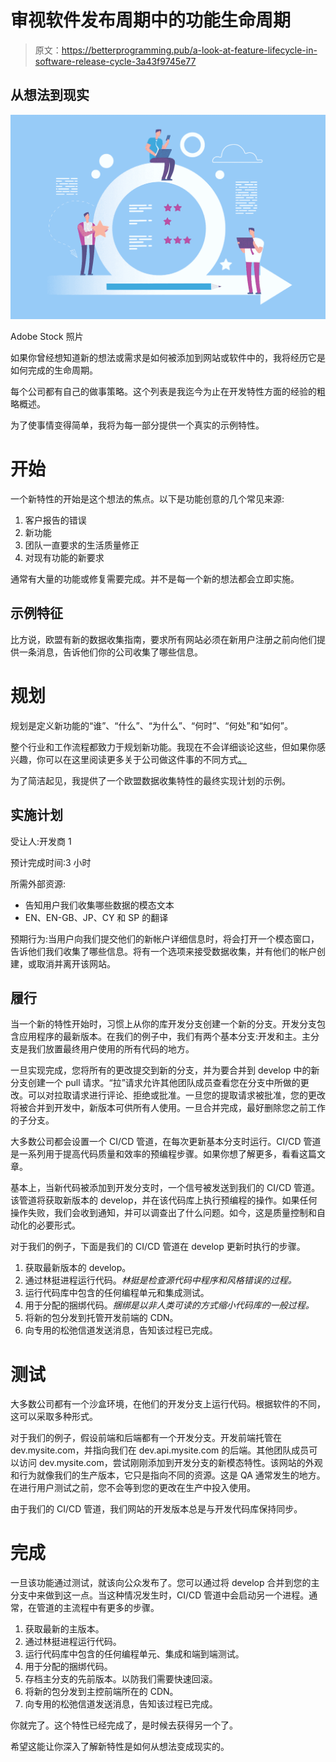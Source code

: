 # 审视软件发布周期中的功能生命周期

> 原文：<https://betterprogramming.pub/a-look-at-feature-lifecycle-in-software-release-cycle-3a43f9745e77>

## 从想法到现实

![](img/98613630e4305b5a7e6390b4f61dfb15.png)

Adobe Stock 照片

如果你曾经想知道新的想法或需求是如何被添加到网站或软件中的，我将经历它是如何完成的生命周期。

每个公司都有自己的做事策略。这个列表是我迄今为止在开发特性方面的经验的粗略概述。

为了使事情变得简单，我将为每一部分提供一个真实的示例特性。

# 开始

一个新特性的开始是这个想法的焦点。以下是功能创意的几个常见来源:

1.  客户报告的错误
2.  新功能
3.  团队一直要求的生活质量修正
4.  对现有功能的新要求

通常有大量的功能或修复需要完成。并不是每一个新的想法都会立即实施。

## **示例特征**

比方说，欧盟有新的数据收集指南，要求所有网站必须在新用户注册之前向他们提供一条消息，告诉他们你的公司收集了哪些信息。

# 规划

规划是定义新功能的“谁”、“什么”、“为什么”、“何时”、“何处”和“如何”。

整个行业和工作流程都致力于规划新功能。我现在不会详细谈论这些，但如果你感兴趣，你可以在这里阅读更多关于公司做这件事的不同方式[。](https://www.atlassian.com/agile)

为了简洁起见，我提供了一个欧盟数据收集特性的最终实现计划的示例。

## **实施计划**

受让人:开发商 1

预计完成时间:3 小时

所需外部资源:

*   告知用户我们收集哪些数据的模态文本
*   EN、EN-GB、JP、CY 和 SP 的翻译

预期行为:当用户向我们提交他们的新帐户详细信息时，将会打开一个模态窗口，告诉他们我们收集了哪些信息。将有一个选项来接受数据收集，并有他们的帐户创建，或取消并离开该网站。

## 履行

当一个新的特性开始时，习惯上从你的库开发分支创建一个新的分支。开发分支包含应用程序的最新版本。在我们的例子中，我们有两个基本分支:开发和主。主分支是我们放置最终用户使用的所有代码的地方。

一旦实现完成，您将所有的更改提交到新的分支，并为要合并到 develop 中的新分支创建一个 pull 请求。“拉”请求允许其他团队成员查看您在分支中所做的更改。可以对拉取请求进行评论、拒绝或批准。一旦您的提取请求被批准，您的更改将被合并到开发中，新版本可供所有人使用。一旦合并完成，最好删除您之前工作的子分支。

大多数公司都会设置一个 CI/CD 管道，在每次更新基本分支时运行。CI/CD 管道是一系列用于提高代码质量和效率的预编程步骤。如果你想了解更多，看看这篇文章。

基本上，当新代码被添加到开发分支时，一个信号被发送到我们的 CI/CD 管道。该管道将获取新版本的 develop，并在该代码库上执行预编程的操作。如果任何操作失败，我们会收到通知，并可以调查出了什么问题。如今，这是质量控制和自动化的必要形式。

对于我们的例子，下面是我们的 CI/CD 管道在 develop 更新时执行的步骤。

1.  获取最新版本的 develop。
2.  通过林挺进程运行代码。*林挺是检查源代码中程序和风格错误的过程。*
3.  运行代码库中包含的任何编程单元和集成测试。
4.  用于分配的捆绑代码。*捆绑是以非人类可读的方式缩小代码库的一般过程。*
5.  将新的包分发到托管开发前端的 CDN。
6.  向专用的松弛信道发送消息，告知该过程已完成。

# 测试

大多数公司都有一个沙盒环境，在他们的开发分支上运行代码。根据软件的不同，这可以采取多种形式。

对于我们的例子，假设前端和后端都有一个开发分支。开发前端托管在 dev.mysite.com，并指向我们在 dev.api.mysite.com 的后端。其他团队成员可以访问 dev.mysite.com，尝试刚刚添加到开发分支的新模态特性。该网站的外观和行为就像我们的生产版本，它只是指向不同的资源。这是 QA 通常发生的地方。在进行用户测试之前，您不会等到您的更改在生产中投入使用。

由于我们的 CI/CD 管道，我们网站的开发版本总是与开发代码库保持同步。

# 完成

一旦该功能通过测试，就该向公众发布了。您可以通过将 develop 合并到您的主分支中来做到这一点。当这种情况发生时，CI/CD 管道中会启动另一个进程。通常，在管道的主流程中有更多的步骤。

1.  获取最新的主版本。
2.  通过林挺进程运行代码。
3.  运行代码库中包含的任何编程单元、集成和端到端测试。
4.  用于分配的捆绑代码。
5.  存档主分支的先前版本。以防我们需要快速回滚。
6.  将新的包分发到主控前端所在的 CDN。
7.  向专用的松弛信道发送消息，告知该过程已完成。

你就完了。这个特性已经完成了，是时候去获得另一个了。

希望这能让你深入了解新特性是如何从想法变成现实的。